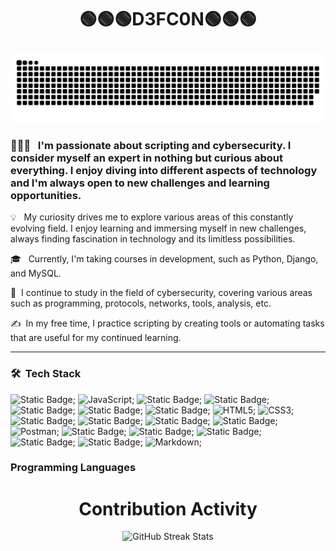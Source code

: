 <h1><p align="center">🟢🟢🟢D3FC0N🟢🟢🟢</p></h1>

![snake gif](https://github.com/jazzerdeefcon/jazzerdeefcon/blob/main/grid-snake.svg)


 ### 👨🏻‍💻 &nbsp; I'm passionate about scripting and cybersecurity. I consider myself an expert in nothing but curious about everything. I enjoy diving into different aspects of technology and I'm always open to new challenges and learning opportunities.
<p style="text-align: justify;">

💡 &nbsp; My curiosity drives me to explore various areas of this constantly evolving field. I enjoy learning and immersing myself in new challenges, always finding fascination in technology and its limitless possibilities.

🎓 &nbsp; Currently, I'm taking courses in development, such as Python, Django, and MySQL.

🌱 &nbsp;I continue to study in the field of cybersecurity, covering various areas such as programming, protocols, networks, tools, analysis, etc.

✍️ &nbsp;In my free time, I practice scripting by creating tools or automating tasks that are useful for my continued learning.
</p>

****

### 🛠 &nbsp;Tech Stack
![Static Badge](https://img.shields.io/badge/python-%2360427D%20?style=for-the-badge&logo=python&logoColor=%23FFAE00);
![JavaScript](https://img.shields.io/badge/javascript-%23323330.svg?style=for-the-badge&logo=javascript&logoColor=%23F7DF1E);
![Static Badge](https://img.shields.io/badge/Bash-%23555555%20?style=for-the-badge&logo=GNU%20Bash&logoColor=%23B9FF00%20);
![Static Badge](https://img.shields.io/badge/MySQL-%23123150%20?style=for-the-badge&logo=MySql&logoColor=%23B9FF00);
![Static Badge](https://img.shields.io/badge/Docker-%23333538?style=for-the-badge&logo=Docker&logoColor=%232496ED);
![Static Badge](https://img.shields.io/badge/Django-%23FFC300?style=for-the-badge&logo=Django&logoColor=%23092E20);
![Static Badge](https://img.shields.io/badge/NGINX-%238D9093?style=for-the-badge&logo=nginx&logoColor=%23092E20);
![HTML5](https://img.shields.io/badge/html5-%23E34F26.svg?style=for-the-badge&logo=html5&logoColor=white);
![CSS3](https://img.shields.io/badge/css3-%231572B6.svg?style=for-the-badge&logo=css3&logoColor=white);
![Static Badge](https://img.shields.io/badge/Apache-%2387B0C1%20?style=for-the-badge&logo=apache&logoColor=%23D22128);
![Static Badge](https://img.shields.io/badge/Go-%23581845?style=for-the-badge&logo=go&logoColor=%2300FFFB%20);
![Static Badge](https://img.shields.io/badge/Parrot-%230C2B72?style=for-the-badge&logo=parrot%20security&logoColor=%2380FF00);
![Static Badge](https://img.shields.io/badge/BurpSuite-%233E4244?style=for-the-badge&logo=burp%20suite&logoColor=%230097FF);
![Postman](https://img.shields.io/badge/Postman-FF6C37?style=for-the-badge&logo=postman&logoColor=white);
![Static Badge](https://img.shields.io/badge/Github-%234A3DA9%20?style=for-the-badge&logo=github&logoColor=%23181717);
![Static Badge](https://img.shields.io/badge/LaTex-%233E4244?style=for-the-badge&logo=latex&logoColor=%23008080F);
![Static Badge](https://img.shields.io/badge/Arch-%23111212%20?style=for-the-badge&logo=arch%20linux&logoColor=%231793D1);
![Static Badge](https://img.shields.io/badge/Git-%23383B3D%20?style=for-the-badge&logo=git&logoColor=%23F05032);
![Static Badge](https://img.shields.io/badge/Synology-%23202123%20?style=for-the-badge&logo=synology&logoColor=%23B5B5B6);
![Markdown](https://img.shields.io/badge/markdown-%23000000.svg?style=for-the-badge&logo=markdown&logoColor=white);


### Programming Languages

<p>

<div align=center>
       <h1>Contribution Activity</h1>
        <img src="https://github-readme-streak-stats.herokuapp.com/?user=jazzerdeefcon&theme=dark&date_format=j%20M%5B%20Y%5D&currStreakLabel=6FDA44&fire=6FDA44&ring=6FDA44" alt="GitHub Streak Stats" height="200" />
        <br>
        <br>
    </div>

